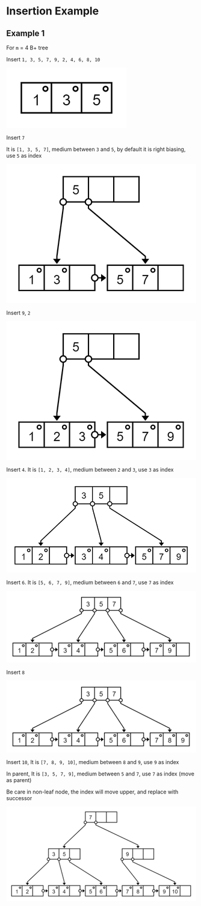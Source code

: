 # Insertion Example

## Example 1

For `m` = 4  B+ tree

Insert `1, 3, 5, 7, 9, 2, 4, 6, 8, 10`

<p class="h-100">

![](./image/step-1-1-3-5.png)

</p>

Insert `7`

It is `[1, 3, 5, 7]`, medium between `3` and `5`, by default it is right biasing, use `5` as index

<p class="h-250">

![](./image/step-2-7.png)

</p>

Insert `9`, `2`

<p class="h-250">

![](./image/step-3-9-2.png)

</p>

Insert `4`. It is `[1, 2, 3, 4]`, medium between `2` and `3`, use `3` as index

<p class="h-250">

![](./image/step-4-4.png)

</p>

Insert `6`. It is `[5, 6, 7, 9]`, medium between `6` and `7`, use `7` as index

<p class="h-250">

![](./image/step-5-6.png)

</p>

Insert `8`

<p class="h-250">

![](./image/step-6-8.png)

</p>

Insert `10`, It is `[7, 8, 9, 10]`, medium between `8` and `9`, use `9` as index

In parent, It is `[3, 5, 7, 9]`, medium between `5` and `7`, use `7` as index (move as parent)

Be care in non-leaf node, the index will move upper, and replace with successor

<p class="h-350">

![](./image/step-7-10.png)

</p>


